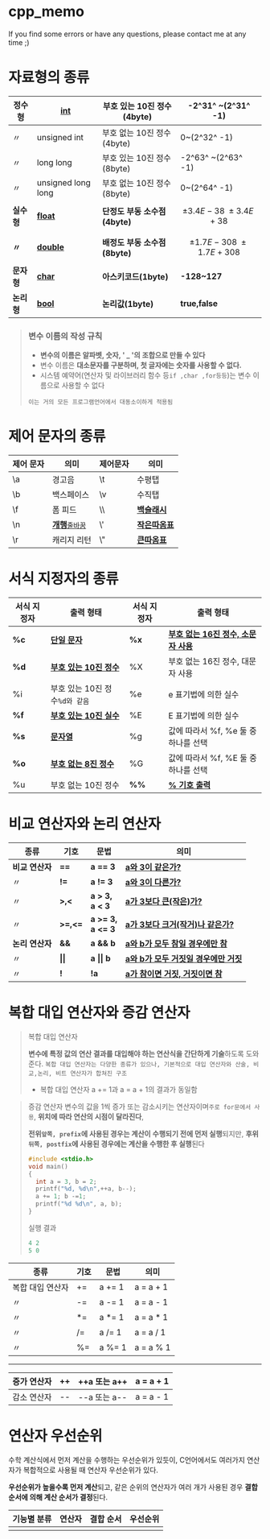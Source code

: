 # cpp_memo
If you find some errors or have any questions, please contact me at any time ;)



# 자료형의 종류
|**정수형**|<u>**int**<u>|**부호 있는 10진 정수(4byte)**|-2^31^ ~(2^31^ -1)|
|--|--|--|--|
|〃|unsigned int|부호 없는 10진 정수(4byte)|0~(2^32^ -1)
|〃|long long|부호 있는 10진 정수(8byte)|-2^63^ ~(2^63^ -1)
|〃|unsigned long long|부호 없는 10진 정수(8byte)|0~(2^64^ -1)|
|**실수형**|<u>**float**<u>|**단정도 부동 소수점(4byte)**|$$\pm3.4E-38~\pm3.4E+38$$
|**〃**|<u>**double**<u>|**배정도 부동 소수점(8byte)**|$$\pm1.7E-308~\pm1.7E+308$$|
|**문자형**|<u>**char**<u>|**아스키코드(1byte)**|**-128~127**|
|**논리형**|<u>**bool**<u>|**논리값(1byte)**|**true,false**|
> ### 변수 이름의 작성 규칙
> - **변수의 이름은 알파벳, 숫자, ' _ '의 조합으로 만들 수 있다**
> - 변수 이름은 **대소문자를 구분하며, 첫 글자에는 숫자를 사용할 수 없다.**
> - 시스템 예약어(연산자 및 라이브러리 함수 등`if ,char ,for등등`)는 변수 이름으로 사용할 수 없다
> 
> `이는 거의 모든 프로그램언어에서 대동소이하게 적용됨`

# 제어 문자의 종류


|제어 문자|의미|제어문자|의미|
|--|--|--|--|
|\a|경고음|\t|수평탭|
|\b|백스페이스|\v|수직탭|
|\f|폼 피드| \\\ |<u>**백슬래시**<u>|
|\n|<u>**개행**<u>`줄바꿈`| \\'|<u>**작은따옴표**<u>|
|\r|캐리지 리턴|\\"|<u>**큰따옴표**<u>|




 # 서식 지정자의 종류

|서식 지정자|출력 형태|서식 지정자|출력 형태|
|--|--|--|--|
|**%c**|<u>**단일 문자**<u>|**%x**|<u>**부호 없는 16진 정수, 소문자 사용**<u>|
|**%d**|<u>**부호 있는 10진 정수**<u>|%X|부호 없는 16진 정수, 대문자 사용|
|%i|부호 있는 10진 정수`%d와 같음`|%e|e 표기법에 의한 실수|
|**%f**|<u>**부호 있는 10진 실수**<u>|%E|E 표기법에 의한 실수|
|**%s**|<u>**문자열**<u>|%g|값에 따라서 %f, %e 둘 중 하나를 선택|
|**%o**|<u>**부호 없는 8진 정수**<u>|%G|값에 따라서 %f, %E 둘 중 하나를 선택|
|%u|부호 없는 10진 정수|**%%**|<u>**% 기호 출력**<u>|
# 비교 연산자와 논리 연산자
|종류|기호|문법|의미|
|--|--|--|--|
|**비교 연산자**|**==**|**a == 3**| <u>**a와 3이 같은가?**|
|〃|**!=**|**a != 3**|<u>**a와 3이 다른가?**|
|〃|**>,<**|**a > 3,<br> a < 3**|<u>**a가 3보다 큰(작은)가?**|
|〃|**>=,<=**|**a >= 3, <br>a <= 3**|<u>**a가 3보다 크거(작거)나 같은가?**|
|**논리 연산자**|**&&**| **a && b**|<u>**a와 b가 모두 참일 경우에만 참**|
|〃|**\|\|**| **a \|\| b**|<u>**a와 b가 모두 거짓일 경우에만 거짓**|
|〃|**!**| **!a**|<u>**a가 참이면 거짓, 거짓이면 참**|

# 복합 대입 연산자와 증감 연산자
> 복합 대입 연산자 
> 
> **변수에 특정 값의 연산 결과를 대입해야 하는 연산식을 간단하게 기술**하도록 도와준다. `복합 대입 연산자는 다양한 종류가 있으나, 기본적으로 대입 연산자와 산술, 비교,논리, 비트 연산자가 합쳐진 구조`
> + 복합 대입 연산자 a += 1과  a = a + 1의 결과가 동일함

>증감 연산자
>변수의 값을 1씩 증가 또는 감소시키는 연산자이며`주로 for문에서 사용`, **위치에 따라 연산의 시점이 달라진다**, 
>
>**전위`앞쪽, prefix`에 사용된 경우는 계산이 수행되기 전에 먼저 실행**되지만, 
>**후위`뒤쪽, postfix`에 사용된 경우에는 계산을 수행한 후 실행**된다 
>```cpp
>#include <stdio.h>
>void main()
>{	
>	int a = 3, b = 2;
>	printf("%d, %d\n",++a, b--); 
>	a += 1; b -=1;
>	printf("%d %d\n", a, b);
>}
>```
>실행 결과
>```cpp
>4 2
>5 0
>```

|종류|기호|문법|의미|
|--|--|--|--|
|복합 대입 연산자|+=|a += 1| a = a + 1|
|〃|-=|a -= 1| a = a - 1|
|〃|*=|a *= 1| a = a * 1|
|〃|/=|a /= 1| a = a / 1|
|〃|%=|a %= 1| a = a % 1|
------------
|증가 연산자|++|++a 또는 a++|a = a + 1|
|--|--|--|--|
|감소 연산자|--|--a 또는 a--|a = a - 1|

# 연산자 우선순위
수학 계산식에서 먼저 계산을 수행하는 우선순위가 있듯이, C언어에서도 여러가지 연산자가 복합적으로 사용될 때 연산자 우선순위가 있다.

**우선순위가 높을수록 먼저 계산**되고, 같은 순위의 연산자가 여러 개가 사용된 경우 **결합 순서에 의해 계산 순서가 결정**된다.

|기능별 분류|연산자|결합 순서|우선순위|
|--|--|--|--|
|  |  |
